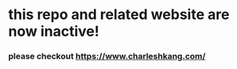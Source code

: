 # this repo and related website are now inactive!
### please checkout https://www.charleshkang.com/
